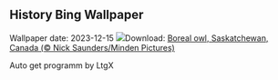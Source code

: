 ## History Bing Wallpaper
Wallpaper date: 2023-12-15
![](https://www.bing.com/th?id=OHR.BorealOwl_PT-BR1424303006_UHD.jpg&w=1000)Download: [Boreal owl, Saskatchewan, Canada (© Nick Saunders/Minden Pictures)](https://www.bing.com/th?id=OHR.BorealOwl_PT-BR1424303006_UHD.jpg)

Auto get programm by LtgX
